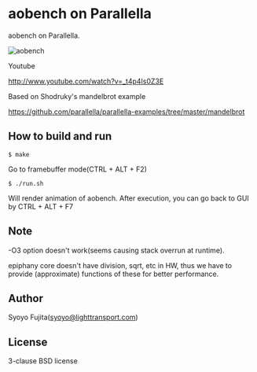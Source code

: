 # aobench on Parallella

aobench on Parallella.

![aobench](/img/aobench_parallella.png)

Youtube

http://www.youtube.com/watch?v=_t4p4Is0Z3E

Based on Shodruky's mandelbrot example

https://github.com/parallella/parallella-examples/tree/master/mandelbrot

## How to build and run

    $ make

Go to framebuffer mode(CTRL + ALT + F2)

    $ ./run.sh

Will render animation of aobench. 
After execution, you can go back to GUI by CTRL + ALT + F7

## Note

-O3 option doesn't work(seems causing stack overrun at runtime).

epiphany core doesn't have division, sqrt, etc in HW, thus we have to provide (approximate) functions of these for better performance.

## Author

Syoyo Fujita(syoyo@lighttransport.com)

## License

3-clause BSD license
